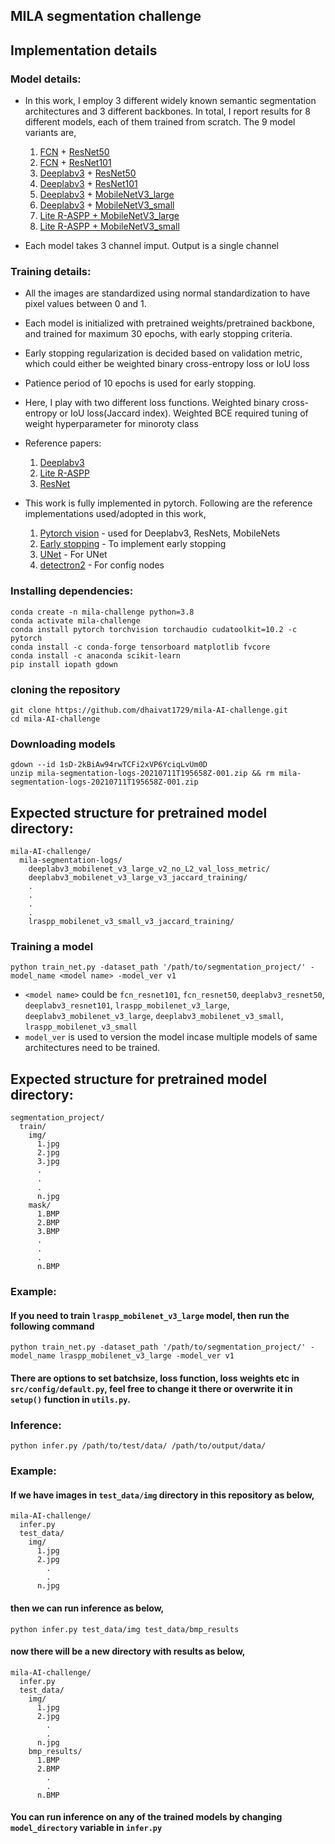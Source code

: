 ## MILA segmentation challenge

## Implementation details

### Model details:
*  In this work, I employ 3 different widely known semantic segmentation architectures and 3 different backbones. In total, I report results for 8 different models, each of them trained from scratch. The 9 model variants are,

    1. [FCN](https://arxiv.org/abs/1411.4038) + [ResNet50](https://arxiv.org/abs/1512.03385) 
    2. [FCN](https://arxiv.org/abs/1411.4038) + [ResNet101](https://arxiv.org/abs/1512.03385)
    3. [Deeplabv3](https://arxiv.org/abs/1706.05587) + [ResNet50](https://arxiv.org/abs/1512.03385) 
    4. [Deeplabv3](https://arxiv.org/abs/1706.05587) + [ResNet101](https://arxiv.org/abs/1512.03385) 
    5. [Deeplabv3](https://arxiv.org/abs/1706.05587) + [MobileNetV3_large](https://arxiv.org/abs/1905.02244) 
    6. [Deeplabv3](https://arxiv.org/abs/1706.05587) + [MobileNetV3_small](https://arxiv.org/abs/1905.02244) 
    7. [Lite R-ASPP + MobileNetV3_large](https://arxiv.org/abs/1905.02244)  
    8. [Lite R-ASPP + MobileNetV3_small](https://arxiv.org/abs/1905.02244)  

*  Each model takes 3 channel imput. Output is a single channel 

### Training details:
*  All the images are standardized using normal standardization to have pixel values between 0 and 1. 
*  Each model is initialized with pretrained weights/pretrained backbone, and trained for maximum 30 epochs, with early stopping criteria.
*  Early stopping regularization is decided based on validation metric, which could either be weighted binary cross-entropy loss or IoU loss
*  Patience period of 10 epochs is used for early stopping. 
*  Here, I play with two different loss functions. Weighted binary cross-entropy or IoU loss(Jaccard index). Weighted BCE required tuning of weight hyperparameter for minoroty class
*  Reference papers:

    1. [Deeplabv3](https://arxiv.org/abs/1706.05587)
    2. [Lite R-ASPP](https://arxiv.org/abs/1905.02244)  
    3. [ResNet](https://arxiv.org/abs/1512.03385)
    
*  This work is fully implemented in pytorch. Following are the reference implementations used/adopted in this work,

    1. [Pytorch vision](https://github.com/pytorch/vision/tree/master/torchvision/models/segmentation) - used for Deeplabv3, ResNets, MobileNets
    2. [Early stopping](https://github.com/Bjarten/early-stopping-pytorch) - To implement early stopping
    3. [UNet](https://github.com/milesial/Pytorch-UNet) - For UNet
    4. [detectron2](https://github.com/facebookresearch/detectron2) - For config nodes
    
### Installing dependencies:

```
conda create -n mila-challenge python=3.8
conda activate mila-challenge
conda install pytorch torchvision torchaudio cudatoolkit=10.2 -c pytorch
conda install -c conda-forge tensorboard matplotlib fvcore
conda install -c anaconda scikit-learn
pip install iopath gdown
```

### cloning the repository

```
git clone https://github.com/dhaivat1729/mila-AI-challenge.git
cd mila-AI-challenge
```

### Downloading models
```
gdown --id 1sD-2kBiAw94rwTCFi2xVP6YciqLvUm0D
unzip mila-segmentation-logs-20210711T195658Z-001.zip && rm mila-segmentation-logs-20210711T195658Z-001.zip 
```

## Expected structure for pretrained model directory:
```
mila-AI-challenge/
  mila-segmentation-logs/
    deeplabv3_mobilenet_v3_large_v2_no_L2_val_loss_metric/
    deeplabv3_mobilenet_v3_large_v3_jaccard_training/
    .
    .
    .
    .
    lraspp_mobilenet_v3_small_v3_jaccard_training/
```

### Training a model
```
python train_net.py -dataset_path '/path/to/segmentation_project/' -model_name <model name> -model_ver v1
```
* `<model name>` could be `fcn_resnet101`, `fcn_resnet50`, `deeplabv3_resnet50`, `deeplabv3_resnet101`, `lraspp_mobilenet_v3_large`, `deeplabv3_mobilenet_v3_large`, `deeplabv3_mobilenet_v3_small`, `lraspp_mobilenet_v3_small`
* `model_ver` is used to version the model incase multiple models of same architectures need to be trained.

## Expected structure for pretrained model directory:
```
segmentation_project/
  train/
    img/
      1.jpg
      2.jpg
      3.jpg
      .
      .
      .
      n.jpg
    mask/
      1.BMP
      2.BMP
      3.BMP
      .
      .
      .
      n.BMP
```

### Example:

#### If you need to train `lraspp_mobilenet_v3_large` model, then run the following command

```
python train_net.py -dataset_path '/path/to/segmentation_project/' -model_name lraspp_mobilenet_v3_large -model_ver v1
```

#### There are options to set batchsize, loss function, loss weights etc in `src/config/default.py`, feel free to change it there or overwrite it in `setup()` function in `utils.py`.

### Inference:
```
python infer.py /path/to/test/data/ /path/to/output/data/
```

### Example:

#### If we have images in `test_data/img` directory in this repository as below,

```
mila-AI-challenge/
  infer.py
  test_data/
    img/
      1.jpg
      2.jpg
        .
        .
      n.jpg
```

#### then we can run inference as below,

```
python infer.py test_data/img test_data/bmp_results
```

#### now there will be a new directory with results as below,

```
mila-AI-challenge/
  infer.py
  test_data/
    img/
      1.jpg
      2.jpg
        .
        .
      n.jpg
    bmp_results/
      1.BMP
      2.BMP
        .
        .
      n.BMP
```

#### You can run inference on any of the trained models by changing `model_directory` variable in `infer.py`
